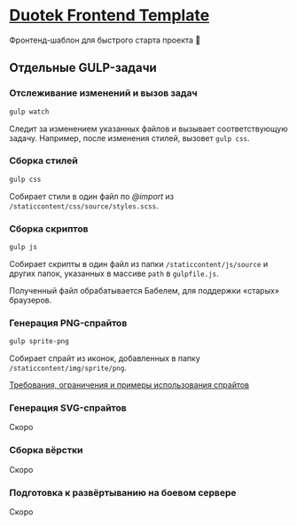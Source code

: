# [Duotek Frontend Template](//github.com/sashasushko/duotek-frontend)
Фронтенд-шаблон для быстрого старта проекта :rocket:

## Отдельные GULP-задачи

### Отслеживание изменений и вызов задач
```bash
gulp watch
```
Следит за изменением указанных файлов и вызывает соответствующую задачу. Например, после изменения стилей, вызовет `gulp css`.

### Сборка стилей
```bash
gulp css
```
Собирает стили в один файл по _@import_ из `/staticcontent/css/source/styles.scss`.

### Сборка скриптов
```bash
gulp js
```
Собирает скрипты в один файл из папки `/staticcontent/js/source` и других папок, указанных в массиве `path` в `gulpfile.js`.

Полученный файл обрабатывается Бабелем, для поддержки «старых» браузеров.

### Генерация PNG-спрайтов
```bash
gulp sprite-png
```
Собирает спрайт из иконок, добавленных в папку `/staticcontent/img/sprite/png`.

[Требования, ограничения и примеры использования спрайтов](//github.com/sashasushko/duotek-frontend/blob/master/sprites.md)

### Генерация SVG-спрайтов
Cкоро

### Сборка вёрстки
Cкоро

### Подготовка к развёртыванию на боевом сервере
Cкоро